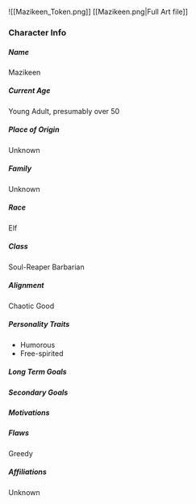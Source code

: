 ![[Mazikeen_Token.png]]
[[Mazikeen.png|Full Art file]]
### Character Info

##### Name 
Mazikeen 

##### Current Age
Young Adult, presumably over 50

##### Place of Origin
Unknown

##### Family
Unknown

##### Race
Elf

##### Class
Soul-Reaper Barbarian

##### Alignment
Chaotic Good

##### Personality Traits
- Humorous
- Free-spirited

##### Long Term Goals

##### Secondary Goals

##### Motivations

##### Flaws
Greedy

##### Affiliations
Unknown